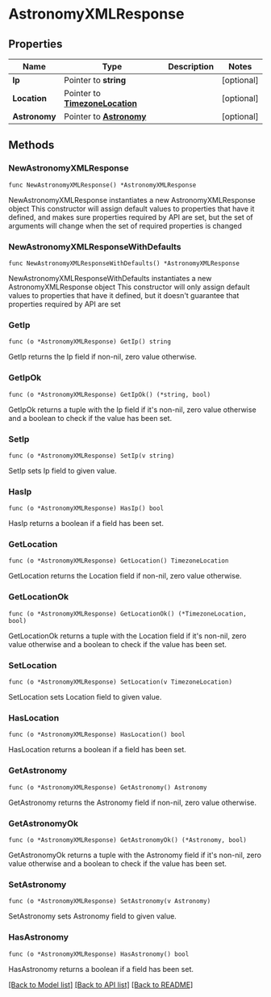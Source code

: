 # AstronomyXMLResponse

## Properties

Name | Type | Description | Notes
------------ | ------------- | ------------- | -------------
**Ip** | Pointer to **string** |  | [optional] 
**Location** | Pointer to [**TimezoneLocation**](TimezoneLocation.md) |  | [optional] 
**Astronomy** | Pointer to [**Astronomy**](Astronomy.md) |  | [optional] 

## Methods

### NewAstronomyXMLResponse

`func NewAstronomyXMLResponse() *AstronomyXMLResponse`

NewAstronomyXMLResponse instantiates a new AstronomyXMLResponse object
This constructor will assign default values to properties that have it defined,
and makes sure properties required by API are set, but the set of arguments
will change when the set of required properties is changed

### NewAstronomyXMLResponseWithDefaults

`func NewAstronomyXMLResponseWithDefaults() *AstronomyXMLResponse`

NewAstronomyXMLResponseWithDefaults instantiates a new AstronomyXMLResponse object
This constructor will only assign default values to properties that have it defined,
but it doesn't guarantee that properties required by API are set

### GetIp

`func (o *AstronomyXMLResponse) GetIp() string`

GetIp returns the Ip field if non-nil, zero value otherwise.

### GetIpOk

`func (o *AstronomyXMLResponse) GetIpOk() (*string, bool)`

GetIpOk returns a tuple with the Ip field if it's non-nil, zero value otherwise
and a boolean to check if the value has been set.

### SetIp

`func (o *AstronomyXMLResponse) SetIp(v string)`

SetIp sets Ip field to given value.

### HasIp

`func (o *AstronomyXMLResponse) HasIp() bool`

HasIp returns a boolean if a field has been set.

### GetLocation

`func (o *AstronomyXMLResponse) GetLocation() TimezoneLocation`

GetLocation returns the Location field if non-nil, zero value otherwise.

### GetLocationOk

`func (o *AstronomyXMLResponse) GetLocationOk() (*TimezoneLocation, bool)`

GetLocationOk returns a tuple with the Location field if it's non-nil, zero value otherwise
and a boolean to check if the value has been set.

### SetLocation

`func (o *AstronomyXMLResponse) SetLocation(v TimezoneLocation)`

SetLocation sets Location field to given value.

### HasLocation

`func (o *AstronomyXMLResponse) HasLocation() bool`

HasLocation returns a boolean if a field has been set.

### GetAstronomy

`func (o *AstronomyXMLResponse) GetAstronomy() Astronomy`

GetAstronomy returns the Astronomy field if non-nil, zero value otherwise.

### GetAstronomyOk

`func (o *AstronomyXMLResponse) GetAstronomyOk() (*Astronomy, bool)`

GetAstronomyOk returns a tuple with the Astronomy field if it's non-nil, zero value otherwise
and a boolean to check if the value has been set.

### SetAstronomy

`func (o *AstronomyXMLResponse) SetAstronomy(v Astronomy)`

SetAstronomy sets Astronomy field to given value.

### HasAstronomy

`func (o *AstronomyXMLResponse) HasAstronomy() bool`

HasAstronomy returns a boolean if a field has been set.


[[Back to Model list]](../README.md#documentation-for-models) [[Back to API list]](../README.md#documentation-for-api-endpoints) [[Back to README]](../README.md)


